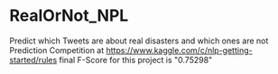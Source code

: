 # RealOrNot_NPL
Predict which Tweets are about real disasters and which ones are not
Prediction Competition at https://www.kaggle.com/c/nlp-getting-started/rules
final F-Score for this project is "0.75298"

